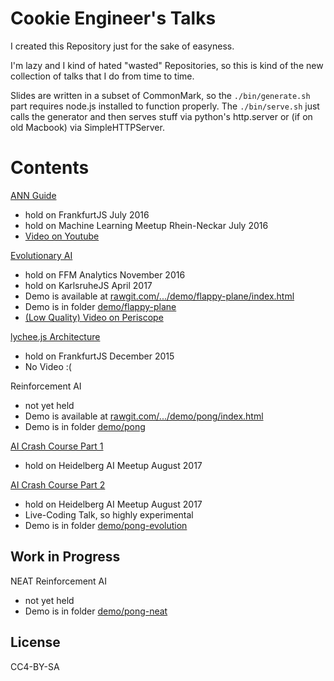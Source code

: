 
# Cookie Engineer's Talks

I created this Repository just for the sake of easyness.

I'm lazy and I kind of hated "wasted" Repositories, so
this is kind of the new collection of talks that I do
from time to time.

Slides are written in a subset of CommonMark, so the
`./bin/generate.sh` part requires node.js installed to
function properly. The `./bin/serve.sh` just calls the
generator and then serves stuff via python's http.server
or (if on old Macbook) via SimpleHTTPServer.


# Contents

[ANN Guide](./book/00-Introduction.md)

- hold on FrankfurtJS July 2016
- hold on Machine Learning Meetup Rhein-Neckar July 2016
- [Video on Youtube](https://www.youtube.com/watch?v=ksVlFfrrhtg)

[Evolutionary AI](./book/01-Evolutionary-AI.md)

- hold on FFM Analytics November 2016
- hold on KarlsruheJS April 2017
- Demo is available at [rawgit.com/.../demo/flappy-plane/index.html](https://rawgit.com/cookiengineer/talks/master/demo/flappy-plane/index.html)
- Demo is in folder [demo/flappy-plane](./demo/flappy-plane)
- [(Low Quality) Video on Periscope](https://www.periscope.tv/w/1ypJdAwQlXrxW)

[lychee.js Architecture](./book/02-lycheejs-Architecture.md)

- hold on FrankfurtJS December 2015
- No Video :(

Reinforcement AI

- not yet held
- Demo is available at [rawgit.com/.../demo/pong/index.html](https://rawgit.com/cookiengineer/talks/master/demo/pong/index.html)
- Demo is in folder [demo/pong](./demo/pong)

[AI Crash Course Part 1](./book/04-AI-Crash-Course.md)

- hold on Heidelberg AI Meetup August 2017

[AI Crash Course Part 2](./book/04-AI-Crash-Course2.md)

- hold on Heidelberg AI Meetup August 2017
- Live-Coding Talk, so highly experimental
- Demo is in folder [demo/pong-evolution](./demo/pong-evolution)


## Work in Progress

NEAT Reinforcement AI

- not yet held
- Demo is in folder [demo/pong-neat](./demo/pong-neat)


## License

CC4-BY-SA

